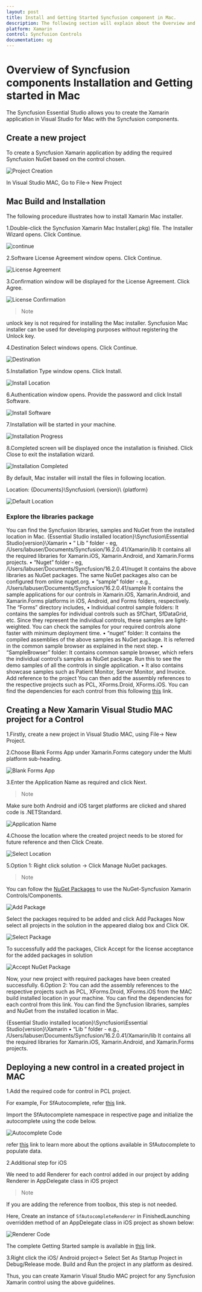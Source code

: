```yaml
---
layout: post
title: Install and Getting Started Syncfusion component in Mac.
description: The following section will explain about the Overview and Installation process of Xamarin application in Visual Studio for Mac.
platform: Xamarin
control: Syncfusion Controls
documentation: ug
---
```


# Overview of Syncfusion components Installation and Getting started in Mac

The Syncfusion Essential Studio allows you to create the Xamarin application in Visual Studio for Mac with the Syncfusion components.

## Create a new project

To create a Syncfusion Xamarin application by adding the required Syncfusion NuGet based on the control chosen.

![Project Creation](Images/project-creation.png)

In Visual Studio MAC, Go to File-> New Project

## Mac Build and Installation

The following procedure illustrates how to install Xamarin Mac installer.

1.Double-click the Syncfusion Xamarin Mac Installer(.pkg) file. The Installer Wizard opens. Click Continue.

![continue](Images/continue.JPG)

2.Software License Agreement window opens. Click Continue.

![License Agreement](Images/license-agreement.JPG)

3.Confirmation window will be displayed for the License Agreement. Click Agree.

![License Confirmation](Images/license-confirmation.JPG)

> Note

unlock key is not required for installing the Mac installer. Syncfusion Mac installer can be used for developing purposes without registering the Unlock key.

4.Destination Select windows opens. Click Continue.

![Destination](Images/destination.JPG)

5.Installation Type window opens. Click Install.

![Install Location](Images/install-location.JPG)

6.Authentication window opens. Provide the password and click Install Software.

![Install Software](Images/install-software.PNG)

7.Installation will be started in your machine.

![Installation Progress](Images/installation-progress.JPG)


8.Completed screen will be displayed once the installation is finished. Click Close to exit the installation wizard.

![Installation Completed](Images/installation-completed.JPG)

By default, Mac installer will install the files in following location.

Location: {Documents}\Syncfusion\ {version}\ {platform}

![Default Location](Images/default-location.PNG)

### Explore the libraries package

You can find the Syncfusion libraries, samples and NuGet from the installed location in Mac.
{Essential Studio installed location}\Syncfusion\Essential Studio{version}\Xamarin
•	“ Lib ” folder - eg, /Users/labuser/Documents/Syncfusion/16.2.0.41/Xamarin/lib
It contains all the required libraries for Xamarin.iOS, Xamarin.Android, and Xamarin.Forms projects.
•	“Nuget” folder - eg, /Users/labuser/Documents/Syncfusion/16.2.0.41/nuget
It contains the above libraries as NuGet packages. The same NuGet packages also can be configured from online nuget.org.
•	“sample” folder - e.g., /Users/labuser/Documents/Syncfusion/16.2.0.41/sample
It contains the sample applications for our controls in Xamarin.iOS, Xamarin.Android, and Xamarin.Forms platforms in iOS, Android, and Forms folders, respectively.
The “Forms” directory includes,
•	Individual control sample folders: It contains the samples for individual controls such as SfChart, SfDataGrid, etc. Since they represent the individual controls, these samples are light-weighted. You can check the samples for your required controls alone faster with minimum deployment time.
•	“nuget” folder: It contains the compiled assemblies of the above samples as NuGet package. It is referred in the common sample browser as explained in the next step.
•	“SampleBrowser” folder: It contains common sample browser, which refers the individual control’s samples as NuGet package. Run this to see the demo samples of all the controls in single application.
•	It also contains showcase samples such as Patient Monitor, Server Monitor, and Invoice.
Add reference to the project
You can then add the assembly references to the respective projects such as PCL, XForms.Droid, XForms.iOS. You can find the dependencies for each control from this following [this](https://help.syncfusion.com/xamarin/introduction/control-dependencies) link.


## Creating a New Xamarin Visual Studio MAC project for a Control 

1.Firstly, create a new project in Visual Studio MAC, using File-> New Project.

2.Choose Blank Forms App under Xamarin.Forms category under the Multi platform sub-heading.

![Blank Forms App](Images/blank-forms-app.PNG)

3.Enter the Application Name as required and click Next.

> Note

Make sure both Android and iOS target platforms are clicked and shared code is .NETStandard.

![Application Name](Images/application-name.PNG)

4.Choose the location where the created project needs to be stored for future reference and then Click Create.

![Select Location](Images/select-location.PNG)

5.Option 1: Right click solution -> Click Manage NuGet packages.

> Note

You can follow the [NuGet Packages](https://help.syncfusion.com/xamarin/visual-studio-integration/nuget-packages) to use the NuGet-Syncfusion Xamarin Controls/Components.


![Add Package](Images/addpackages.PNG)

Select the packages required to be added and click Add Packages
Now select all projects in the solution in the appeared dialog box and Click OK.

![Select Package](Images/select-package.PNG)

To successfully add the packages, Click Accept for the license acceptance for the added packages in solution

![Accept NuGet Package](Images/accept-nuget-package.PNG)

Now, your new project with required packages have been created successfully.
6.Option 2: 
You can add the assembly references to the respective projects such as PCL, XForms.Droid, XForms.iOS from the MAC build installed location in your machine. You can find the dependencies for each control from this link.
You can find the Syncfusion libraries, samples and NuGet from the installed location in Mac.

{Essential Studio installed location}\Syncfusion\Essential Studio{version}\Xamarin
•	“Lib ” folder - e.g., /Users/labuser/Documents/Syncfusion/16.2.0.41/Xamarin/lib
It contains all the required libraries for Xamarin.iOS, Xamarin.Android, and Xamarin.Forms projects.


## Deploying a new control in a created project in MAC

1.Add the required code for control in PCL project.

For example, For SfAutocomplete, refer  [this](https://help.syncfusion.com/xamarin/autocomplete/getting-started#initializing-autocomplete) link.

Import the SfAutocomplete namespace in respective page and initialize the autocomplete using the code below.

![Autocomplete Code](Images/autocomplete-code.PNG)

refer [this](https://help.syncfusion.com/xamarin/autocomplete/populating-data) link to learn more about the options available in SfAutocomplete to populate data.

2.Additional step for iOS

We need to add Renderer for each control added in our project by adding Renderer in AppDelegate class in  iOS project

> Note

If you are adding the reference from toolbox, this step is not needed.

Here, Create an instance of `SfAutocompleteRenderer` in FinishedLaunching overridden method of an AppDelegate class in iOS project as shown below:

![Renderer Code](Images/renderer-code.PNG)

The complete Getting Started sample is available in [this](http://www.syncfusion.com/downloads/support/directtrac/general/ze/AutoComplete312348434.zip) link.

3.Right click the iOS/ Android project-> Select Set As Startup Project in Debug/Release mode. Build and Run the project in any platform as desired.	

Thus, you can create Xamarin Visual Studio MAC project for any Syncfusion Xamarin control using the above guidelines.